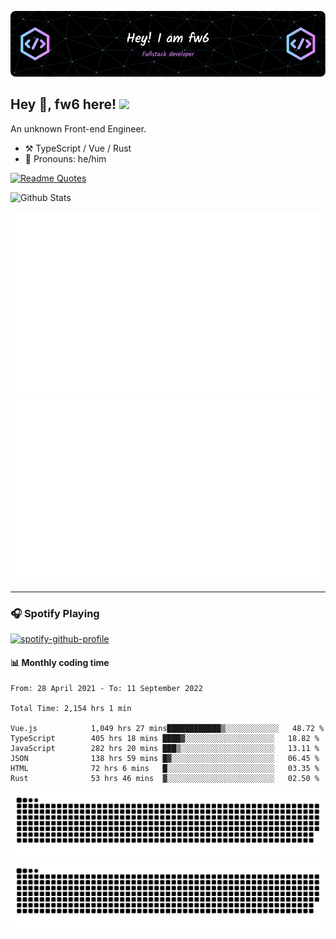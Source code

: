 ![Header](github-header-image.png)

## Hey 👋, fw6 here! <img src="https://github.githubassets.com/images/mona-whisper.gif" height="24" />


An unknown Front-end Engineer.

-   :hammer_and_pick: TypeScript / Vue / Rust
-   :man: Pronouns: he/him


[![Readme Quotes](https://quotes-github-readme.vercel.app/api?type=horizontal&theme=algolia)](https://github.com/piyushsuthar/github-readme-quotes)



![Github Stats](https://github-readme-stats.vercel.app/api?username=fw6&bg_color=30,e96443,904e95&title_color=fff&text_color=fff)

![](https://raw.githubusercontent.com/fw6/github-stats-transparent/output/generated/overview.svg)
![](https://raw.githubusercontent.com/fw6/github-stats-transparent/output/generated/languages.svg)


---

### 🎧 Spotify Playing

<!-- ![spotify-github-profile](/img/default.svg) -->

[![spotify-github-profile](https://spotify-github-profile.vercel.app/api/view?uid=r6wn4hdvypv0lkzyrj0e0pjct&cover_image=true&theme=default&bar_color=53b14f&bar_color_cover=true)](https://github.com/kittinan/spotify-github-profile)
#### :bar_chart: Monthly coding time

<!--START_SECTION:waka-->

```text
From: 28 April 2021 - To: 11 September 2022

Total Time: 2,154 hrs 1 min

Vue.js            1,049 hrs 27 mins████████████▒░░░░░░░░░░░░   48.72 %
TypeScript        405 hrs 18 mins ████▓░░░░░░░░░░░░░░░░░░░░   18.82 %
JavaScript        282 hrs 20 mins ███▒░░░░░░░░░░░░░░░░░░░░░   13.11 %
JSON              138 hrs 59 mins █▓░░░░░░░░░░░░░░░░░░░░░░░   06.45 %
HTML              72 hrs 6 mins   █░░░░░░░░░░░░░░░░░░░░░░░░   03.35 %
Rust              53 hrs 46 mins  ▓░░░░░░░░░░░░░░░░░░░░░░░░   02.50 %
```

<!--END_SECTION:waka-->




![github contribution grid snake animation](https://raw.githubusercontent.com/platane/platane/output/github-contribution-grid-snake-dark.svg#gh-dark-mode-only)![github contribution grid snake animation](https://raw.githubusercontent.com/platane/platane/output/github-contribution-grid-snake.svg#gh-light-mode-only)
